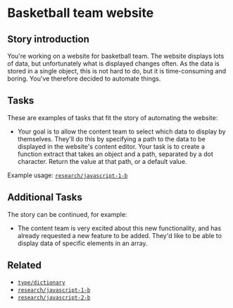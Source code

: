 # Basketball team website

## Story introduction

You're working on a website for basketball team. The website displays lots of data, but unfortunately what is displayed changes often. As the data is stored in a single object, this is not hard to do, but it is time-consuming and boring. You've therefore decided to automate things.

## Tasks

These are examples of tasks that fit the story of automating the website:

- Your goal is to allow the content team to select which data to display by themselves. They'll do this by specifying a path to the data to be displayed in the website's content editor. Your task is to create a function extract that takes an object and a path, separated by a dot character. Return the value at that path, or a default value.

Example usage: [`research/javascript-1-b`][javascript-research-1-b]

## Additional Tasks

The story can be continued, for example:

- The content team is very excited about this new functionality, and has already requested a new feature to be added. They'd like to be able to display data of specific elements in an array.

## Related

- [`type/dictionary`][type-dictionary]
- [`research/javascript-1-b`][javascript-research-1-b]
- [`research/javascript-2-b`][javascript-research-2-b]

[type-dictionary]: ../types/dictionary.md
[javascript-research-1-b]: https://github.com/exercism/research_experiment_1/tree/master/exercises/javascript-1-b
[javascript-research-2-b]: https://github.com/exercism/research_experiment_1/tree/master/exercises/javascript-2-b

